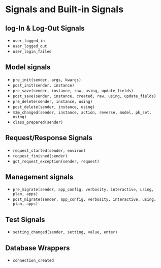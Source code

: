 # Signals and Built-in Signals

## log-In & Log-Out Signals
- `user_logged_in`
- `user_logged_out`
- `user_login_failed`

## Model signals
- `pre_init(sender, args, kwargs)`
- `post_init(sender, instance)`
- `pre_save(sender, instance, raw, using, update_fields)`
- `post_save(sender, instance, created, raw, using, update_fields)`
- `pre_delete(sender, instance, using)`
- `post_delete(sender, instance, using)`
- `m2m_changed(sender, instance, action, reverse, model, pk_set, using)`
- `class_prepared(sender)`

## Request/Response Signals
- `request_started(sender, environ)`
- `request_finished(sender)`
- `got_request_exception(sender, request)`

## Management signals
- `pre_migrate(sender, app_config, verbosity, interactive, using, plan, apps)`
- `post_migrate(sender, app_config, verbosity, interactive, using, plan, apps)`

## Test Signals
- `setting_changed(sender, setting, value, enter)`

## Database Wrappers
- `connection_created`